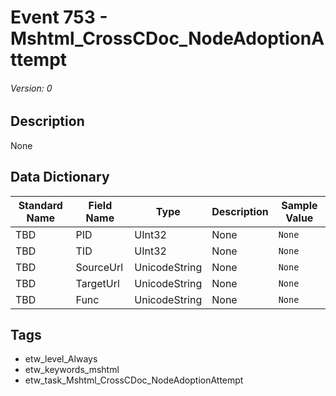 # Event 753 - Mshtml_CrossCDoc_NodeAdoptionAttempt
###### Version: 0

## Description
None

## Data Dictionary
|Standard Name|Field Name|Type|Description|Sample Value|
|---|---|---|---|---|
|TBD|PID|UInt32|None|`None`|
|TBD|TID|UInt32|None|`None`|
|TBD|SourceUrl|UnicodeString|None|`None`|
|TBD|TargetUrl|UnicodeString|None|`None`|
|TBD|Func|UnicodeString|None|`None`|

## Tags
* etw_level_Always
* etw_keywords_mshtml
* etw_task_Mshtml_CrossCDoc_NodeAdoptionAttempt